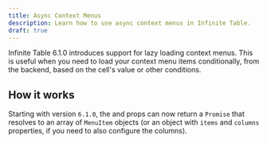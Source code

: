 ```yaml
---
title: Async Context Menus
description: Learn how to use async context menus in Infinite Table.
draft: true
---
```


Infinite Table 6.1.0 introduces support for lazy loading context menus. This is useful when you need to load your context menu items conditionally, from the backend, based on the cell's value or other conditions.

## How it works

Starting with version `6.1.0`, the <PropLink name="getCellContextMenuItems" /> and <PropLink name="getContextMenuItems" /> props can now return a `Promise` that resolves to an array of `MenuItem` objects (or an object with `items` and `columns` properties, if you need to also configure the columns).
